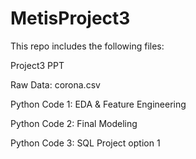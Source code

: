 # MetisProject3

This repo includes the following files:

Project3 PPT

Raw Data: corona.csv
          
Python Code 1: EDA & Feature Engineering

Python Code 2: Final Modeling

Python Code 3: SQL Project option 1
